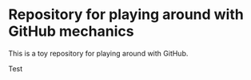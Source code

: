 # Repository for playing around with GitHub mechanics

This is a toy repository for playing around with GitHub.

Test
